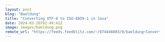 ```yaml
---
layout: post
blog: "Baeldung"
title: "Converting UTF-8 to ISO-8859-1 in Java"
date: 2024-03-26T02:49:41Z
image: images/baeldung.png
remote_url: "https://feeds.feedblitz.com/~/874446803/0/baeldung~Converting-UTF-to-ISO-in-Java"
---
```

